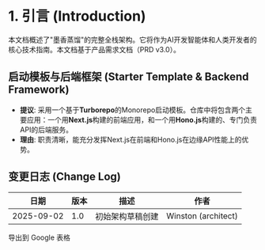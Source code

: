 # **1. 引言 (Introduction)**

本文档概述了"墨香蒸馏"的完整全栈架构。它将作为AI开发智能体和人类开发者的核心技术指南。本文档基于产品需求文档（PRD v3.0）。

## **启动模板与后端框架 (Starter Template & Backend Framework)**

- **提议**: 采用一个基于**Turborepo**的Monorepo启动模板。仓库中将包含两个主要应用：一个用**Next.js**构建的前端应用，和一个用**Hono.js**构建的、专门负责API的后端服务。
- **理由**: 职责清晰，能充分发挥Next.js在前端和Hono.js在边缘API性能上的优势。

## **变更日志 (Change Log)**

| 日期       | 版本 | 描述             | 作者                |
| ---------- | ---- | ---------------- | ------------------- |
| 2025-09-02 | 1.0  | 初始架构草稿创建 | Winston (architect) |

导出到 Google 表格